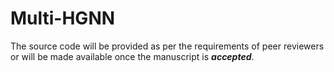 # Multi-HGNN

The source code will be provided as per the requirements of peer reviewers or will be made available once the manuscript is **_accepted_**.

